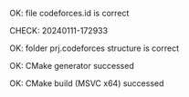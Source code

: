 OK: file codeforces.id is correct
CHECK: 20240111-172933
OK: folder prj.codeforces structure is correct
OK: CMake generator successed
OK: CMake build (MSVC x64) successed
